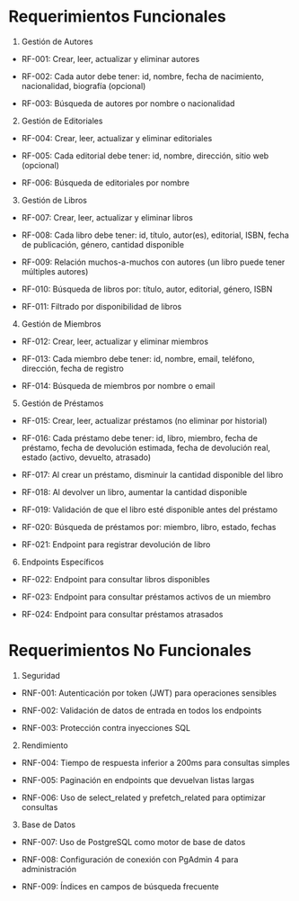 # Requerimientos Funcionales
1. Gestión de Autores
* RF-001: Crear, leer, actualizar y eliminar autores

* RF-002: Cada autor debe tener: id, nombre, fecha de nacimiento, nacionalidad, biografía (opcional)

* RF-003: Búsqueda de autores por nombre o nacionalidad

2. Gestión de Editoriales
* RF-004: Crear, leer, actualizar y eliminar editoriales

* RF-005: Cada editorial debe tener: id, nombre, dirección, sitio web (opcional)

* RF-006: Búsqueda de editoriales por nombre

3. Gestión de Libros
* RF-007: Crear, leer, actualizar y eliminar libros

* RF-008: Cada libro debe tener: id, título, autor(es), editorial, ISBN, fecha de publicación, género, cantidad disponible

* RF-009: Relación muchos-a-muchos con autores (un libro puede tener múltiples autores)

* RF-010: Búsqueda de libros por: título, autor, editorial, género, ISBN

* RF-011: Filtrado por disponibilidad de libros

4. Gestión de Miembros
* RF-012: Crear, leer, actualizar y eliminar miembros

* RF-013: Cada miembro debe tener: id, nombre, email, teléfono, dirección, fecha de registro

* RF-014: Búsqueda de miembros por nombre o email

5. Gestión de Préstamos
* RF-015: Crear, leer, actualizar préstamos (no eliminar por historial)

* RF-016: Cada préstamo debe tener: id, libro, miembro, fecha de préstamo, fecha de devolución estimada, fecha de devolución real, estado (activo, devuelto, atrasado)

* RF-017: Al crear un préstamo, disminuir la cantidad disponible del libro

* RF-018: Al devolver un libro, aumentar la cantidad disponible

* RF-019: Validación de que el libro esté disponible antes del préstamo

* RF-020: Búsqueda de préstamos por: miembro, libro, estado, fechas

* RF-021: Endpoint para registrar devolución de libro

6. Endpoints Específicos
* RF-022: Endpoint para consultar libros disponibles

* RF-023: Endpoint para consultar préstamos activos de un miembro

* RF-024: Endpoint para consultar préstamos atrasados

# Requerimientos No Funcionales
1. Seguridad
* RNF-001: Autenticación por token (JWT) para operaciones sensibles

* RNF-002: Validación de datos de entrada en todos los endpoints

* RNF-003: Protección contra inyecciones SQL

2. Rendimiento
* RNF-004: Tiempo de respuesta inferior a 200ms para consultas simples

* RNF-005: Paginación en endpoints que devuelvan listas largas

* RNF-006: Uso de select_related y prefetch_related para optimizar consultas

3. Base de Datos
* RNF-007: Uso de PostgreSQL como motor de base de datos

* RNF-008: Configuración de conexión con PgAdmin 4 para administración

* RNF-009: Índices en campos de búsqueda frecuente

